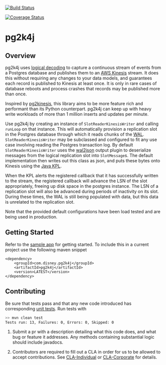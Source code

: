 
[![Build Status](https://travis-ci.com/disney-streaming-services/pg2k4j.svg?branch=master)](https://travis-ci.com/disney-streaming-services/pg2k4j)

[![Coverage Status](https://coveralls.io/repos/github/disney-streaming-services/pg2k4j/badge.svg?branch=8a051a21f4cb69ff89e34f57f7d6fff1fd98e769)](https://coveralls.io/github/disney-streaming-services/pg2k4j?branch=8a051a21f4cb69ff89e34f57f7d6fff1fd98e769)

# pg2k4j

## Overview
pg2k4j uses [logical decoding](https://www.postgresql.org/docs/9.4/static/logicaldecoding.html) to capture a continuous stream of events from a Postgres database and publishes them to an [AWS Kinesis](https://aws.amazon.com/kinesis/) stream.
It does this without requiring any changes to your data models, and guarantees each record is published to Kinesis at least once.
It is only in rare cases of database reboots and process crashes that records may be published more than once.

Inspired by [pg2kinesis](https://github.com/handshake/pg2kinesis), this library aims to be more feature rich and performant than its Python counterpart. pg2k4j 
can keep up with heavy write workloads of more than 1 million inserts and updates per minute. 

Use pg2k4j by creating an instance of `SlotReaderKinesisWriter` and calling `runLoop` on that instance. This will automatically
provision a replication slot in the Postgres database through which it reads chunks of the [WAL](https://www.postgresql.org/docs/current/static/wal-intro.html).
`SlotReaderKinesisWriter` may be subclassed and configured to fit any use case involving reading the Postgres transaction log.
By default `SlotReaderKinesisWriter` uses the [wal2json](https://github.com/eulerto/wal2json) output plugin to deserialize messages from the logical replication slot into
`SlotMessage`s. The default implementation then writes out this class as json, and puts these bytes onto Kinesis using the
[Java KPL](https://github.com/awslabs/amazon-kinesis-producer/tree/master/java).
 
When the KPL alerts the registered callback that it has successfully written to the stream, the registered callback will advance the LSN of the slot appropriately,
freeing up disk space in the postgres instance. The LSN of a replication slot will also be advanced during periods of inactivity on its slot.
During these times, the WAL is still being populated with data, but this data is unrelated to the replication slot. 

Note that the provided default configurations have been load tested and are being used in production. 

## Getting Started

Refer to the [sample app](sampleApp) for getting started.
To include this in a current project use the following maven snippet

```
<dependency>
    <groupId>com.disney.pg2k4j</groupId>
    <artifactId>pg2k4j</artifactId>
    <version>LATEST</version>
</dependency>
```


## Contributing

Be sure that tests pass and that any new code introduced has corresponding [unit tests](src/test/java/com/disney/pg2k4j). Run tests with 

```bash
>> mvn clean test
Tests run: 13, Failures: 0, Errors: 0, Skipped: 0
```

1. Submit a pr with a description detailing what this code does, and what bug or feature it addresses. Any methods
containing substantial logic should include javadocs.

2. Contributors are required to fill out a CLA in order for us to be allowed to accept contributions. See [CLA-Individual](CLA-Individual.md) or [CLA-Corporate](CLA-Corporate.md) for details.
